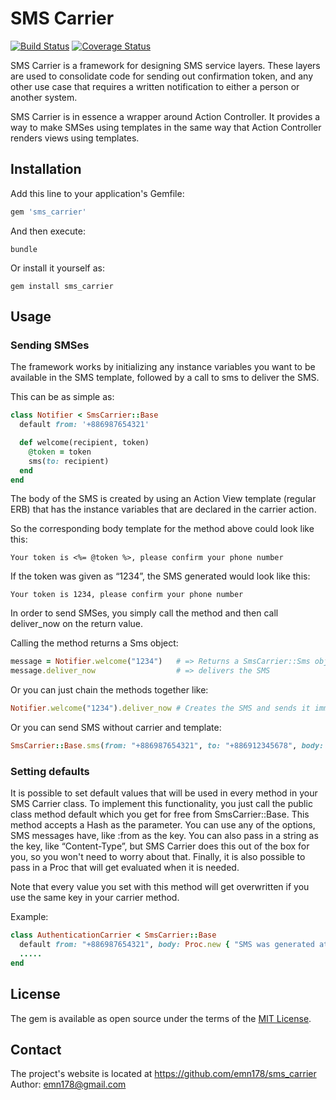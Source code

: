 # SMS Carrier

[![Build Status](https://api.travis-ci.org/emn178/sms_carrier.png)](https://travis-ci.org/emn178/sms_carrier)
[![Coverage Status](https://coveralls.io/repos/emn178/sms_carrier/badge.svg?branch=master)](https://coveralls.io/r/emn178/sms_carrier?branch=master)

SMS Carrier is a framework for designing SMS service layers. These layers are used to consolidate code for sending out confirmation token, and any other use case that requires a written notification to either a person or another system.

SMS Carrier is in essence a wrapper around Action Controller. It provides a way to make SMSes using templates in the same way that Action Controller renders views using templates.

## Installation

Add this line to your application's Gemfile:

```ruby
gem 'sms_carrier'
```

And then execute:

    bundle

Or install it yourself as:

    gem install sms_carrier

## Usage
### Sending SMSes
The framework works by initializing any instance variables you want to be available in the SMS template, followed by a call to sms to deliver the SMS.

This can be as simple as:
```Ruby
class Notifier < SmsCarrier::Base
  default from: '+886987654321'

  def welcome(recipient, token)
    @token = token
    sms(to: recipient)
  end
end
```
The body of the SMS is created by using an Action View template (regular ERB) that has the instance variables that are declared in the carrier action.

So the corresponding body template for the method above could look like this:
```
Your token is <%= @token %>, please confirm your phone number
```
If the token was given as “1234”, the SMS generated would look like this:
```
Your token is 1234, please confirm your phone number
```
In order to send SMSes, you simply call the method and then call deliver_now on the return value.

Calling the method returns a Sms object:
```Ruby
message = Notifier.welcome("1234")   # => Returns a SmsCarrier::Sms object
message.deliver_now                  # => delivers the SMS
```
Or you can just chain the methods together like:
```Ruby
Notifier.welcome("1234").deliver_now # Creates the SMS and sends it immediately
```
Or you can send SMS without carrier and template:
```Ruby
SmsCarrier::Base.sms(from: "+886987654321", to: "+886912345678", body: "Your token is #{@token}").deliver_now
```

### Setting defaults
It is possible to set default values that will be used in every method in your SMS Carrier class. To implement this functionality, you just call the public class method default which you get for free from SmsCarrier::Base. This method accepts a Hash as the parameter. You can use any of the options, SMS messages have, like :from as the key. You can also pass in a string as the key, like “Content-Type”, but SMS Carrier does this out of the box for you, so you won't need to worry about that. Finally, it is also possible to pass in a Proc that will get evaluated when it is needed.

Note that every value you set with this method will get overwritten if you use the same key in your carrier method.

Example:
```Ruby
class AuthenticationCarrier < SmsCarrier::Base
  default from: "+886987654321", body: Proc.new { "SMS was generated at #{Time.now}" }
  .....
end
```

## License

The gem is available as open source under the terms of the [MIT License](http://opensource.org/licenses/MIT).

## Contact
The project's website is located at https://github.com/emn178/sms_carrier  
Author: emn178@gmail.com

